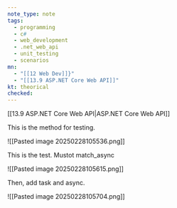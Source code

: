```yaml
---
note_type: note
tags:
  - programming
  - c#
  - web_development
  - .net_web_api
  - unit_testing
  - scenarios
mn:
  - "[[12 Web Dev]]}"
  - "[[13.9 ASP.NET Core Web API]]"
kt: theorical
checked:
---
```

[[13.9 ASP.NET Core Web API|ASP.NET Core Web API]]

This is the method for testing.

![[Pasted image 20250228105536.png]]

This is the test. Mustot match_async

![[Pasted image 20250228105615.png]]

Then, add task and async.

![[Pasted image 20250228105704.png]]

